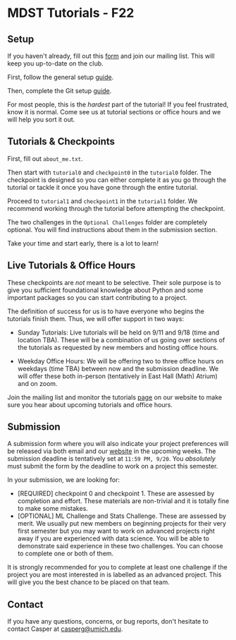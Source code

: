 # MDST Tutorials - F22

## Setup

If you haven't already, fill out this [form](https://docs.google.com/forms/d/e/1FAIpQLSejP37JodiO97Kf5hL7Hr-KfC8fbaeyEgdg-342Tf9bIzrmmA/viewform) and join our mailing list. This will keep you up-to-date on the club.

First, follow the general setup [guide](https://docs.google.com/document/d/17AOCdbztv6G0t5cha2_9buWi-MrCUS0vN20rbpKg-GI/edit?usp=sharing). 

Then, complete the Git setup [guide](https://drive.google.com/file/d/13wFfAXnACuLKzkYwP-LSy49PQ_OnXpfA/view?usp=sharing). 

For most people, this is the *hardest* part of the tutorial! If you feel frustrated, know it is normal. Come see us at tutorial sections or office hours and we will help you sort it out.

## Tutorials & Checkpoints 

First, fill out `about_me.txt`.

Then start with `tutorial0` and `checkpoint0` in the `tutorial0` folder. The checkpoint is designed so you can either complete it as you go through the tutorial or tackle it once you have gone through the entire tutorial. 

Proceed to `tutorial1` and `checkpoint1` in the `tutorial1` folder. We recommend working through the tutorial before attempting the checkpoint. 

The two challenges in the `Optional Challenges` folder are completely optional. You will find instructions about them in the submission section.

Take your time and start early, there is a lot to learn!

## Live Tutorials & Office Hours

These checkpoints are *not* meant to be selective. Their sole purpose is to give you sufficient foundational knowledge about Python and some important packages so you can start contributing to a project. 

The definition of success for us is to have everyone who begins the tutorials finish them. Thus, we will offer support in two ways:

- Sunday Tutorials: Live tutorials will be held on 9/11 and 9/18 (time and location TBA). These will be a combination of us going over sections of the tutorials as requested by new members and hosting office hours. 

- Weekday Office Hours: We will be offering two to three office hours on weekdays (time TBA) between now and the submission deadline. We will offer these both in-person (tentatively in East Hall (Math) Atrium) and on zoom. 

Join the mailing list and monitor the tutorials [page](https://www.mdst.club/tutorials) on our website to make sure you hear about upcoming tutorials and office hours.

## Submission

A submission form where you will also indicate your project preferences will be released via both email and our [website](mdst.club) in the upcoming weeks. The submission deadline is tentatively set at `11:59 PM, 9/20`. You *absolutely* must submit the form by the deadline to work on a project this semester.

In your submission, we are looking for:
- [REQUIRED] checkpoint 0 and checkpoint 1. These are assessed by completion and effort. These materials are non-trivial and it is totally fine to make some mistakes.
- [OPTIONAL] ML Challenge and Stats Challenge. These are assessed by merit. We usually put new members on beginning projects for their very first semester but you may want to work on advanced projects right away if you are experienced with data science. You will be able to demonstrate said experience in these two challenges. You can choose to complete one or both of them.

It is strongly recommended for you to complete at least one challenge if the project you are most interested in is labelled as an advanced project. This will give you the best chance to be placed on that team. 

## Contact
If you have any questions, concerns, or bug reports, don't hesitate to contact Casper at casperg@umich.edu. 
